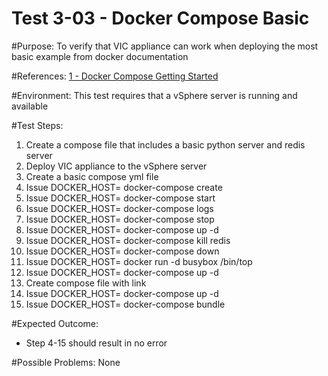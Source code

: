 Test 3-03 - Docker Compose Basic
=======

#Purpose:
To verify that VIC appliance can work when deploying the most basic example from docker documentation

#References:
[1 - Docker Compose Getting Started](https://docs.docker.com/compose/gettingstarted/)

#Environment:
This test requires that a vSphere server is running and available

#Test Steps:
1. Create a compose file that includes a basic python server and redis server
2. Deploy VIC appliance to the vSphere server
3. Create a basic compose yml file
4. Issue DOCKER_HOST=<VCH IP> docker-compose create
5. Issue DOCKER_HOST=<VCH IP> docker-compose start
6. Issue DOCKER_HOST=<VCH IP> docker-compose logs
7. Issue DOCKER_HOST=<VCH IP> docker-compose stop
8. Issue DOCKER_HOST=<VCH IP> docker-compose up -d
9. Issue DOCKER_HOST=<VCH IP> docker-compose kill redis
10. Issue DOCKER_HOST=<VCH IP> docker-compose down
11. Issue DOCKER_HOST=<VCH IP> docker run -d busybox /bin/top
12. Issue DOCKER_HOST=<VCH IP> docker-compose up -d
13. Create compose file with link
14. Issue DOCKER_HOST=<VCH IP> docker-compose up -d
15. Issue DOCKER_HOST=<VCH IP> docker-compose bundle

#Expected Outcome:
* Step 4-15 should result in no error

#Possible Problems:
None